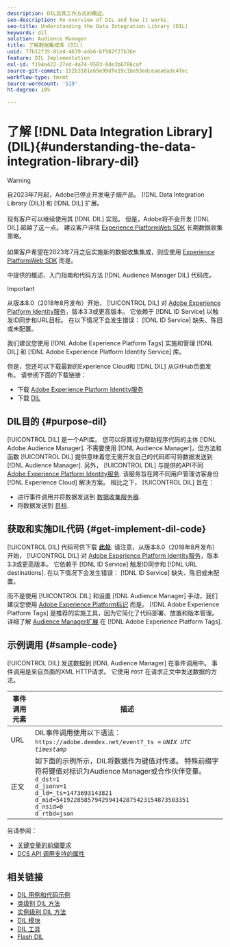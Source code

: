 ```yaml
---
description: DIL及其工作方式的概述。
seo-description: An overview of DIL and how it works.
seo-title: Understanding the Data Integration Library (DIL)
keywords: dil
solution: Audience Manager
title: 了解数据集成库 (DIL)
uuid: 77b12f35-81e4-4639-ada6-bf982f27b36e
feature: DIL Implementation
exl-id: f194a422-27ed-4a74-9583-8de3b6786caf
source-git-commit: 152b3101e69e99dfe19c1be93edceaea6adc4fec
workflow-type: tm+mt
source-wordcount: '519'
ht-degree: 10%

---
```


# 了解 [!DNL Data Integration Library] (DIL){#understanding-the-data-integration-library-dil}

>[!WARNING]
>
>自2023年7月起，Adobe已停止开发电子烟产品。 [!DNL Data Integration Library (DIL)] 和 [!DNL DIL] 扩展。
><br><br>
>现有客户可以继续使用其 [!DNL DIL] 实现。 但是，Adobe将不会开发 [!DNL DIL] 超越了这一点。 建议客户评估 [Experience PlatformWeb SDK](https://experienceleague.adobe.com/docs/experience-platform/edge/home.html?lang=en) 长期数据收集策略。
><br><br>
>如果客户希望在2023年7月之后实施新的数据收集集成，则应使用 [Experience PlatformWeb SDK](https://experienceleague.adobe.com/docs/experience-platform/edge/home.html?lang=en) 而是。

中提供的概述、入门指南和代码方法 [!DNL Audience Manager DIL] 代码库。

>[!IMPORTANT]
>
>从版本8.0（2018年8月发布）开始， [!UICONTROL DIL] 对 [Adobe Experience Platform Identity服务](https://experienceleague.adobe.com/docs/id-service/using/home.html)，版本3.3或更高版本。 它依赖于 [!DNL ID Service] 以触发ID同步和URL目标。 在以下情况下会发生错误： [!DNL ID Service] 缺失、陈旧或未配置。
>
>我们建议您使用 [!DNL Adobe Experience Platform Tags] 实施和管理 [!DNL DIL] 和 [!DNL Adobe Experience Platform Identity Service] 库。

但是，您还可以下载最新的Experience Cloud和 [!DNL DIL] 从GitHub页面发布。 请参阅下面的下载链接：

* 下载 [Adobe Experience Platform Identity服务](https://github.com/Adobe-Marketing-Cloud/id-service/releases)
* 下载 [DIL](https://github.com/Adobe-Marketing-Cloud/dil/releases)

## DIL目的 {#purpose-dil}

[!UICONTROL DIL] 是一个API库。 您可以将其视为帮助程序代码的主体 [!DNL Adobe Audience Manager]. 不需要使用 [!DNL Audience Manager]，但方法和函数 [!UICONTROL DIL] 提供意味着您无需开发自己的代码即可将数据发送到 [!DNL Audience Manager]. 另外， [!UICONTROL DIL] 与提供的API不同 [Adobe Experience Platform Identity服务](https://experienceleague.adobe.com/docs/id-service/using/home.html). 该服务旨在跨不同用户管理访客身份 [!DNL Experience Cloud] 解决方案。 相比之下， [!UICONTROL DIL] 旨在：

* 进行事件调用并将数据发送到 [数据收集服务器](../reference/system-components/components-data-collection.md).
* 将数据发送到 [目标](../features/destinations/destinations.md).

## 获取和实施DIL代码 {#get-implement-dil-code}

[!UICONTROL DIL] 代码可供下载 **[此处](https://github.com/Adobe-Marketing-Cloud/dil/releases)**. 请注意，从版本8.0（2018年8月发布）开始， [!UICONTROL DIL] 对 [Adobe Experience Platform Identity服务](https://experienceleague.adobe.com/docs/id-service/using/home.html)，版本3.3或更高版本。 它依赖于 [!DNL ID Service] 触发ID同步和 [!DNL URL destinations]. 在以下情况下会发生错误： [!DNL ID Service] 缺失、陈旧或未配置。

而不是使用 [!UICONTROL DIL] 和设置 [!DNL Audience Manager] 手动，我们建议您使用 [Adobe Experience Platform标记](https://experienceleague.adobe.com/docs/experience-platform/tags/home.html) 而是。 [!DNL Adobe Experience Platform Tags] 是推荐的实施工具，因为它简化了代码部署、放置和版本管理。 详细了解 [Audience Manager扩展](https://experienceleague.adobe.com/docs/experience-platform/tags/extensions/adobe/audience-manager/overview.html) 在 [!DNL Adobe Experience Platform Tags].

## 示例调用 {#sample-code}

[!UICONTROL DIL] 发送数据到 [!DNL Audience Manager] 在事件调用中。 事件调用是来自页面的XML HTTP请求。 它使用 `POST` 在请求正文中发送数据的方法。

| 事件调用元素 | 描述 |
|--- |--- |
| URL | DIL事件调用使用以下语法： `https://adobe.demdex.net/event?_ts =` *`UNIX UTC timestamp`* |
| 正文 | 如下面的示例所示，DIL将数据作为键值对传递。 特殊前缀字符将键值对标识为Audience Manager或合作伙伴变量。<br>`d_dst=1`<br>`d_jsonv=1`<br>`d_ld=_ts=1473693143821`<br>`d_mid=54192285857942994142875423154873503351`<br>`d_nsid=0`<br>`d_rtbd=json`<br> |

另请参阅：
* [关键变量的前缀要求](../features/traits/trait-variable-prefixes.md)
* [DCS API 调用支持的属性](../api/dcs-intro/dcs-api-reference/dcs-keys.md)

## 相关链接

* [DIL 用例和代码示例](/help/using/dil/dil-use-cases.md)
* [类级别 DIL 方法](/help/using/dil/dil-class-overview/dil-start.md)
* [实例级别 DIL 方法](/help/using/dil/dil-instance-methods.md)
* [DIL 模块](/help/using/dil/dil-modules.md)
* [DIL 工具](/help/using/dil/dil-tools.md)
* [Flash DIL](/help/using/dil/dil-flash.md)
